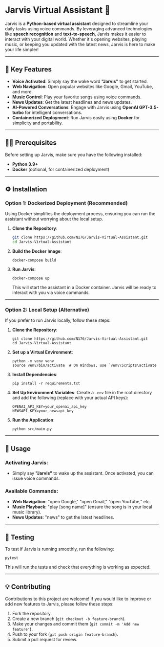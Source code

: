 # Jarvis Virtual Assistant 🤖

Jarvis is a **Python-based virtual assistant** designed to streamline your daily tasks using voice commands. By leveraging advanced technologies like **speech recognition** and **text-to-speech**, Jarvis makes it easier to interact with your digital world. Whether it's opening websites, playing music, or keeping you updated with the latest news, Jarvis is here to make your life simpler!

---

## 🚀 Key Features

- **Voice Activated**: Simply say the wake word **"Jarvis"** to get started.
- **Web Navigation**: Open popular websites like Google, Gmail, YouTube, and more.
- **Music Control**: Play your favorite songs using voice commands.
- **News Updates**: Get the latest headlines and news updates.
- **AI-Powered Conversations**: Engage with Jarvis using **OpenAI GPT-3.5-turbo** for intelligent conversations.
- **Containerized Deployment**: Run Jarvis easily using **Docker** for simplicity and portability.

---

## 🧑‍💻 Prerequisites

Before setting up Jarvis, make sure you have the following installed:

- **Python 3.9+**
- **Docker** (optional, for containerized deployment)

---

## ⚙️ Installation

### Option 1: Dockerized Deployment (Recommended)

Using Docker simplifies the deployment process, ensuring you can run the assistant without worrying about the local setup.

1. **Clone the Repository**:

   ```bash
   git clone https://github.com/N176/Jarvis-Virtual-Assistant.git
   cd Jarvis-Virtual-Assistant 

1.  **Build the Docker Image**:
    ```
    docker-compose build
    ```

3.  **Run Jarvis**:

    ```
    docker-compose up
    ```
    This will start the assistant in a Docker container. Jarvis will be ready to interact with you via voice commands.

* * * * *

### Option 2: Local Setup (Alternative)

If you prefer to run Jarvis locally, follow these steps:

1.  **Clone the Repository**:

    ```
    git clone https://github.com/N176/Jarvis-Virtual-Assistant.git
    cd Jarvis-Virtual-Assistant
    ```
    
2.  **Set up a Virtual Environment**:

    ```
    python -m venv venv
    source venv/bin/activate  # On Windows, use `venv\Scripts\activate
    ```
    
3.  **Install Dependencies**:

    ```
    pip install -r requirements.txt
    ```
    
5.  **Set Up Environment Variables**: Create a `.env` file in the root directory and add the following (replace with your actual API keys):

    ```
    OPENAI_API_KEY=your_openai_api_key
    NEWSAPI_KEY=your_newsapi_key
    ```
    
6.  **Run the Application**:

    ```
    python src/main.py
    ```
    
* * * * *

🎤 Usage
--------

### Activating Jarvis:

-   Simply say **"Jarvis"** to wake up the assistant. Once activated, you can issue voice commands.

### Available Commands:

-   **Web Navigation**: "open Google," "open Gmail," "open YouTube," etc.
-   **Music Playback**: "play [song name]" (ensure the song is in your local music library).
-   **News Updates**: "news" to get the latest headlines.

* * * * *

🧪 Testing
----------

To test if Jarvis is running smoothly, run the following:

```
pytest
```

This will run the tests and check that everything is working as expected.

* * * * *

💡 Contributing
---------------

Contributions to this project are welcome! If you would like to improve or add new features to Jarvis, please follow these steps:

1.  Fork the repository.
2.  Create a new branch (`git checkout -b feature-branch`).
3.  Make your changes and commit them (`git commit -m 'Add new feature'`).
4.  Push to your fork (`git push origin feature-branch`).
5.  Submit a pull request for review.
